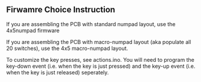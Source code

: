 ## Firwamre Choice Instruction

If you are assembling the PCB with standard numpad layout, use the 4x5numpad firmware

If you are assembling the PCB with macro-numpad layout (aka populate all 20 switches), use the 4x5 macro-numpad layout.

To customize the key presses, see actions.ino. You will need to program the key-down event (i.e. when the key is just pressed) and the key-up event (i.e. when the key is just released) seperately. 
